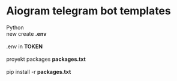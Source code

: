 # Aiogram telegram bot templates 
Python
<br>
new create <b>.env </b>
<br><br>
.env in <b>TOKEN</b>
<br><br>
proyekt packages <b>packages.txt</b> 
<br><br>
pip install -r <b>packages.txt</b>

